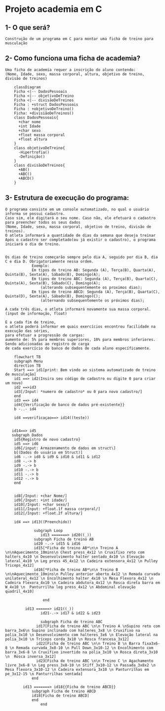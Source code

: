 
# Projeto academia em C

## **1- O que será?**

    Construção de um programa em C para montar uma ficha de treino para musculação

## **2- Como funciona uma ficha de academia?**

    Uma ficha de academia requer a inscrição do aluno contendo:  
    (Nome, Idade, sexo, massa corporal, altura, objetivo de treino, divisão de treinos)

```mermaid
    classDiagram
    Ficha <|-- DadosPessoais
    Ficha <|-- objetivoDeTreino
    Ficha <|-- divisãoDeTreinos
    Ficha : +struct DadosPessoais
    Ficha : +objetivoDeTreino()
    Ficha: +divisiãoDeTreinos()
    class DadosPessoais{
      +char nome
      +int Idade
      +char sexo
      +float massa corporal
      +float altura
    }
    class objetivoDeTreino{
      -Hipertrofia()
      -Definição()
    }
    class divisãoDeTreinos{
      +AB()
      +ABC()
      +ABCD()
    }
```
## **3-** Estrutura de execução do programa:

    O programa consiste em um console automatizado, no qual o usuário informa se possui cadastro. 
    Caso sim, ele digitará o seu nome. Caso não, ele efetuará o cadastro para preencher todos os seus dados 
    (Nome, Idade, sexo, massa corporal, objetivo de treino, divisão de treinos).
    O atleta informará a quantidade de dias da semana que deseja treinar 
    Após o cadastro ser completado(ou já existir o cadastro), o programa iniciará o dia de treino.

    
    Os dias de treino começarão sempre pelo dia A, seguido por dia B, dia C e dia D. Obrigatoriamente nessa ordem. 
                Exemplo:
                Em tipos de treino AB: Segunda (A), Terça(B), Quarta(A), Quinta(B), Sexta(A), Sábado(B), Domingo(A);
                Em tipos de treino ABC: Segunda (A), Terça(B), Quarta(C), Quinta(A), Sexta(B), Sábado(C), Domingo(A);
                    (alterando subsequentemente os proximos dias);
                Em tipos de treino ABCD: Segunda (A), Terça(B), Quarta(C), Quinta(D), Sexta(A), Sábado(B), Domingo(C);
                    (alternando subsequentemente os próximos dias);

    A cada três dias, o atleta informará novamente sua massa corporal. (input de informação, float)
    
    E a cada fim de treino, 
    o atleta poderá informar em quais exercícios encontrou facilidade na execução das séries,
    para efetuar a progressão de cargas:  
    aumento de: 5% para membros superiores, 10% para membros inferiores. Sendo adicionadas ao registro de carga
    de cada exercício do banco de dados de cada aluno específicamente. 
```mermaid    
    flowchart TB
    subgraph Menu
    direction TB
    Start ==> id1[print: Bem vindo ao sistema automatizado de treino de musculação]
    id1 ==> id2(Insira seu código de cadastro ou digite 0 para criar um novo)
    id2 ==>id3
    id3[/Input: *numero de cadastro* ou 0 para novo cadastro/]
    end
    id3 ==> id4
    id4{{Verificação de banco de dados pré-existente}}
    b -..- id4
   
    id4 ==verificaçao==> id14((teste))
   
   
   id14==> id5
   subgraph Dados
    id5{Registro de novo cadastro}
    id5 ==> id6   
    id6[/input: Armazenamento de dados em struct\]
    b[(Dados do usuário em Struct)]
    id6 -.-> id8 & id9 & id10 & id11 & id12
    id8 -.-> b
    id9 -.-> b
    id10 -.-> b
    id11 -.-> b
    id12 -.-> b
    end
  
    
    id8[/Input: +char Nome/]
    id9[/Input: +int idade/]
    id10[/Input: +char sexo/]
    id11[/Input: +float.1f massa corporal/]
    id12[/Input: +float.2f altura/]
     
    id4 ==> id13((Preenchido)) 

             subgraph Loop  
                id13 =======> id20((_))
             subgraph Ficha de treino AB
             id20 -.-> id15 & id16
             id15[*Ficha de treino AB*\n\n Treino A \n\nAquecimento_10mins\n Chest press_4x12 \n Cruxifixo reto com halters_4x10 \n Desenvolvimento halter sentado_4x10 \n Elevação lateral_4x10 \n Leg press 45_4x12 \n Cadeira extensora_4x12 \n Pulley Triceps_4x12]
             id16[*Ficha de treino AB*\n\n Treino B \n\nAquecimento_10mins\n Pulley anterior aberto_4x12 \n Remada curvada unilateral_4x12 \n Encolhimento halter_4x10 \n Mesa Flexora_4x12 \n Cadeira Flexora_4x10 \n Cadeira abdutora_4x12 \n Rosca direta barra em W_4x10 \n  Panturrilha leg press_4x12 \n Abdominal elevação quadril_4x10]
             
                 end
            
         id13 ======> id21((_))
                id21-.-> id17 & id22 & id23
                 
                subgraph Ficha de treino ABC
              id17[Ficha de treino ABC \n\n Treino A \nSupino reto com barra_3x6\n Supino inclinado com halteres_3x8 \n Cruxifixo na polia_3x10 \n Desenvolvimento com halteres_3x6 \n Elevação lateral na polia_3x10 \n Tríceps corda_3x10 \n Rosca francesa_3x12]
              id22[Ficha de treino ABC \n\n Treino B \n Barra fixa3x6-8 \n Remada curvada_3x8-10 \n Pull Down_3x10-12 \n Encolhimento com barra_3x6-8 \n Cruxifixo invertido na polia_3x10 \n Rosca direta_3x10 \n  Rosca inversa_3x12]
              id23[Ficha de treino ABC \n\n Treino C \n Agachamento livre_3x6-8 \n Leg press_3x8-10 \n Stiff_3x10-12 \n Passada_3x8x2 \n Mesa flexora_3x10-12 \n Cadeira extensora_3x10 \n Panturrilhas em pe_3x12-15 \n Panturrilhas sentada]      
            end
            
        id13 =======> id18{{Ficha de treino ABCD}}
            subgraph Ficha de treino ABCD
            id18[Ficha de treino ABCD]
            end
                end
                
            
 ```

        
        

                